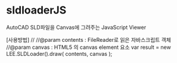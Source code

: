 # sldloaderJS
AutoCAD SLD파일을 Canvas에 그려주는 JavaScript Viewer

[사용방법]
//
//@param contents : FileReader로 읽은  자바스크립트 객체
//@param   canvas : HTML5 의 canvas element 요소
var result = new LEE.SLDLoader().draw( contents, canvas );

